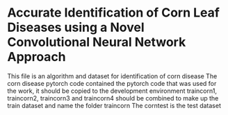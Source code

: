 # Accurate Identification of Corn Leaf Diseases using a Novel Convolutional Neural Network Approach
This file is an algorithm and dataset for identification of corn disease 
The corn disease pytorch code contained the pytorch code that was used for the work, it should be copied to the development environment
traincorn1, traincorn2, traincorn3 and traincorn4 should be combined to make up the train dataset and name the folder traincorn
The corntest is the test dataset 

